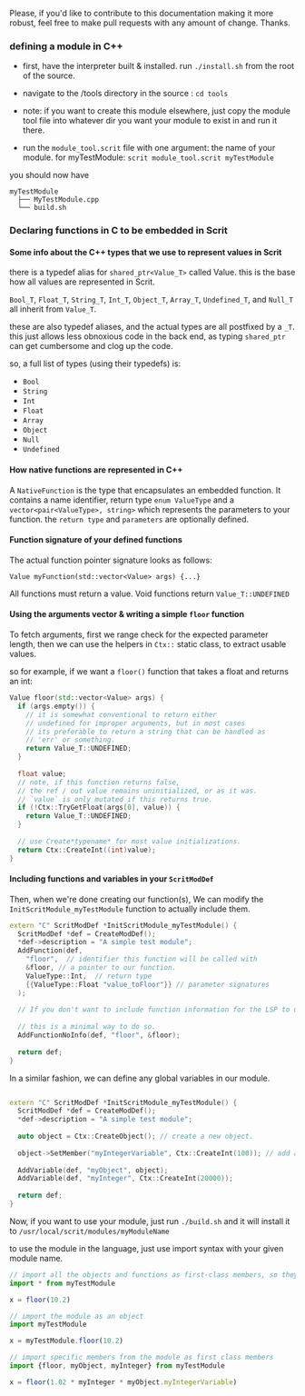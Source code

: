 
Please, if you'd like to contribute to this documentation making it more robust, feel free to make pull requests with any amount of change.
Thanks.


### defining a module in C++

- first, have the interpreter built & installed. run `./install.sh` from the root of the source.

- navigate to the /tools directory in the source : `cd tools`
- note: if you want to create this module elsewhere, just copy the module tool file into whatever dir you want your module to exist in and run it there.

- run the `module_tool.scrit` file with one argument: the name of your module. for myTestModule: `scrit module_tool.scrit myTestModule` 

you should now have
 
``` 
myTestModule
  ├── MyTestModule.cpp
  └── build.sh
```

### Declaring functions in C to be embedded in Scrit

#### Some info about the C++ types that we use to represent values in Scrit

there is a typedef alias for `shared_ptr<Value_T>` called Value.
this is the base how all values are represented in Scrit.

`Bool_T`, `Float_T`, `String_T`, `Int_T`, `Object_T`, `Array_T`, `Undefined_T`, and `Null_T` all inherit from `Value_T`.

these are also typedef aliases, and the actual types are all postfixed by a `_T`. this just allows less obnoxious code in the back end, as typing
`shared_ptr` can get cumbersome and clog up the code.

so, a full list of types (using their typedefs) is:

- `Bool`
- `String`
- `Int`
- `Float`
- `Array`
- `Object`
- `Null`
- `Undefined`

#### How native functions are represented in C++

A `NativeFunction` is the type that encapsulates an embedded function.
It contains a name identifier, return type `enum ValueType` and a
`vector<pair<ValueType>, string>` which represents the parameters
to your function. the `return type` and `parameters` are optionally defined.


#### Function signature of your defined functions
The actual function pointer signature looks as follows:

`Value myFunction(std::vector<Value> args) {...}`

All functions must return a value. Void functions return `Value_T::UNDEFINED`


#### Using the arguments vector & writing a simple `floor` function
To fetch arguments, first we range check for the expected parameter length,
then we can use the helpers in `Ctx::` static class, to extract usable values.

so for example, if we want a `floor()` function that takes a float and returns an int:

```cpp
Value floor(std::vector<Value> args) {
  if (args.empty()) {
    // it is somewhat conventional to return either
    // undefined for improper arguments, but in most cases 
    // its preferable to return a string that can be handled as
    // 'err' or something.
    return Value_T::UNDEFINED;
  }
  
  float value;
  // note, if this function returns false,
  // the ref / out value remains uninitialized, or as it was.
  // `value` is only mutated if this returns true.
  if (!Ctx::TryGetFloat(args[0], value)) {
    return Value_T::UNDEFINED;
  }
  
  // use Create*typename* for most value initializations.
  return Ctx::CreateInt((int)value);
}

```
  
#### Including functions and variables in your `ScritModDef`
Then, when we're done creating our function(s), We can modify the `InitScritModule_myTestModule` function to actually include them.

``` cpp
extern "C" ScritModDef *InitScritModule_myTestModule() {
  ScritModDef *def = CreateModDef();
  *def->description = "A simple test module";
  AddFunction(def,
    "floor",  // identifier this function will be called with
    &floor, // a pointer to our function.
    ValueType::Int,  // return type
    {{ValueType::Float "value_toFloor"}} // parameter signatures
  );
  
  // If you don't want to include function information for the LSP to use for auto complete etc
  
  // this is a minimal way to do so.
  AddFunctionNoInfo(def, "floor", &floor);
  
  return def;
}

```

In a similar fashion, we can define any global variables in our module.

```cpp

extern "C" ScritModDef *InitScritModule_myTestModule() {
  ScritModDef *def = CreateModDef();
  *def->description = "A simple test module";
  
  auto object = Ctx::CreateObject(); // create a new object.
  
  object->SetMember("myIntegerVariable", Ctx::CreateInt(100)); // add a member to the object called myIntegerVariable
  
  AddVariable(def, "myObject", object);
  AddVariable(def, "myInteger", Ctx::CreateInt(20000));
  
  return def;
}

```

Now, if you want to use your module, just run `./build.sh` and it will install it to `/usr/local/scrit/modules/myModuleName`

to use the module in the language, just use import syntax with your given module name.


``` ts 
// import all the objects and functions as first-class members, so theyre avaiable in this scope with no prefix.
import * from myTestModule

x = floor(10.2)

// import the module as an object
import myTestModule

x = myTestModule.floor(10.2)

// import specific members from the module as first class members
import {floor, myObject, myInteger} from myTestModule

x = floor(1.02 * myInteger * myObject.myIntegerVariable)

```





